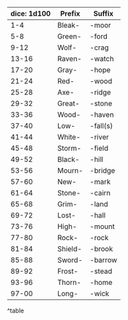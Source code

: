 
| dice: 1d100   | Prefix   | Suffix   |
|--------|----------|----------|
| 1-4 | Bleak-   | -moor    |
| 5-8 | Green-   | -ford    |
| 9-12 | Wolf-    | -crag    |
| 13-16  | Raven-   | -watch   |
| 17-20  | Gray-    | -hope    |
| 21-24  | Red-     | -wood    |
| 25-28  | Axe-     | -ridge   |
| 29-32  | Great-   | -stone   |
| 33-36  | Wood-    | -haven   |
| 37-40  | Low-     | -fall(s) |
| 41-44  | White-   | -river   |
| 45-48  | Storm-   | -field   |
| 49-52  | Black-   | -hill    |
| 53-56  | Mourn-   | -bridge  |
| 57-60  | New-     | -mark    |
| 61-64  | Stone-   | -cairn   |
| 65-68  | Grim-    | -land    |
| 69-72  | Lost-    | -hall    |
| 73-76  | High-    | -mount   |
| 77-80  | Rock-    | -rock    |
| 81-84  | Shield-  | -brook   |
| 85-88  | Sword-   | -barrow  |
| 89-92  | Frost-   | -stead   |
| 93-96  | Thorn-   | -home    |
| 97-00  | Long-    | -wick    |
^table


